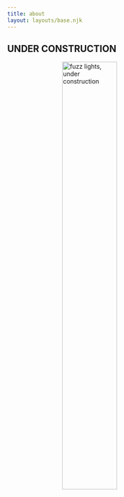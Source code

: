 ```yaml
---
title: about
layout: layouts/base.njk
---
```

## UNDER CONSTRUCTION

<image src="/images/fuzzlights.jpg" style="padding-left: 25%; width:50%; height:auto" alt="fuzz lights, under construction"/>
